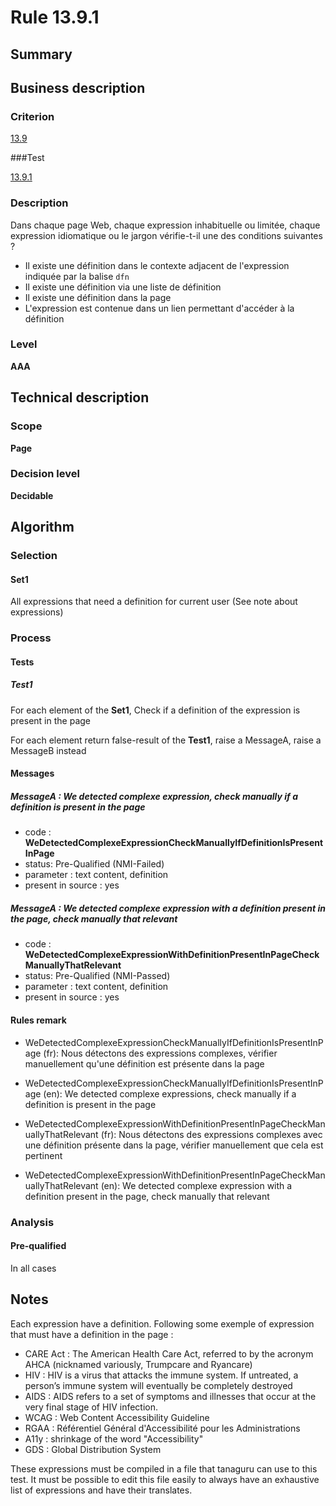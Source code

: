 # Rule 13.9.1

## Summary

## Business description

### Criterion

[13.9](http://references.modernisation.gouv.fr/rgaa/criteres.html#crit-13-9)

###Test

[13.9.1](http://references.modernisation.gouv.fr/rgaa/criteres.html#test-13-9-1)

### Description

Dans chaque page Web, chaque expression inhabituelle ou limit&eacute;e, chaque expression idiomatique ou le jargon v&eacute;rifie-t-il une des conditions suivantes ? 
 
 * Il existe une d&eacute;finition dans le contexte adjacent de l'expression indiqu&eacute;e par la balise `dfn` 
 * Il existe une d&eacute;finition via une liste de d&eacute;finition 
 * Il existe une d&eacute;finition dans la page 
 * L'expression est contenue dans un lien permettant d'acc&eacute;der &agrave; la d&eacute;finition 

### Level

**AAA**

## Technical description

### Scope

**Page**

### Decision level

**Decidable**

## Algorithm

### Selection

#### Set1

All expressions that need a definition for current user (See note about expressions)

### Process

#### Tests 

##### Test1

For each element of the **Set1**, Check if a definition of the expression is present in the page

For each element return false-result of the **Test1**, raise a MessageA, raise a MessageB instead

#### Messages

##### MessageA : We detected complexe expression, check manually if a definition is present in the page

-    code : **WeDetectedComplexeExpressionCheckManuallyIfDefinitionIsPresentInPage** 
-    status: Pre-Qualified (NMI-Failed)
-    parameter : text content, definition
-    present in source : yes

##### MessageA : We detected complexe expression with a definition present in the page, check manually that relevant

-    code : **WeDetectedComplexeExpressionWithDefinitionPresentInPageCheckManuallyThatRelevant** 
-    status: Pre-Qualified (NMI-Passed)
-    parameter : text content, definition
-    present in source : yes

#### Rules remark

 * WeDetectedComplexeExpressionCheckManuallyIfDefinitionIsPresentInPage (fr): Nous d&eacute;tectons des expressions complexes, v&eacute;rifier manuellement qu'une d&eacute;finition est pr&eacute;sente dans la page
 * WeDetectedComplexeExpressionCheckManuallyIfDefinitionIsPresentInPage (en): We detected complexe expressions, check manually if a definition is present in the page

 * WeDetectedComplexeExpressionWithDefinitionPresentInPageCheckManuallyThatRelevant (fr): Nous d&eacute;tectons des expressions complexes avec une d&eacute;finition pr&eacute;sente dans la page, v&eacute;rifier manuellement que cela est pertinent
 * WeDetectedComplexeExpressionWithDefinitionPresentInPageCheckManuallyThatRelevant (en): We detected complexe expression with a definition present in the page, check manually that relevant

### Analysis

#### Pre-qualified 

In all cases

## Notes

Each expression have a definition. Following some exemple of expression that must have a definition in the page :
 * CARE Act : The American Health Care Act, referred to by the acronym AHCA (nicknamed variously, Trumpcare and Ryancare)
 * HIV : HIV is a virus that attacks the immune system. If untreated, a person’s immune system will eventually be completely destroyed
 * AIDS : AIDS refers to a set of symptoms and illnesses that occur at the very final stage of HIV infection.
 * WCAG : Web Content Accessibility Guideline
 * RGAA : Référentiel Général d'Accessibilité pour les Administrations
 * A11y : shrinkage of the word "Accessibility"
 * GDS : Global Distribution System

These expressions must be compiled in a file that tanaguru can use to this test. It must be possible to edit this file easily to always have an exhaustive list of expressions and have their translates.
